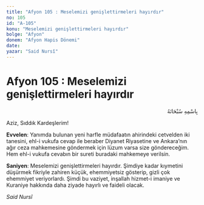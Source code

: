```yaml
---
title: "Afyon 105 : Meselemizi genişlettirmeleri hayırdır"
no: 105
id: "A-105"
konu: "Meselemizi genişlettirmeleri hayırdır"
bolge: "Afyon"
donem: "Afyon Hapis Dönemi"
date: 
yazar: "Said Nursî"
---
```


# Afyon 105 : Meselemizi genişlettirmeleri hayırdır

<p class="arabic" dir="rtl" title="Meal: “Her türlü noksan sıfatlardan yüce olan Allah’ın adıyla.”">بِاسْمِهِ سُبْحَانَهُ</p>

Aziz, Sıddık Kardeşlerim!

**Evvelen**: Yanımda bulunan yeni harfle müdafaatın ahirindeki cetvelden iki tanesini, ehl-i vukufa cevap ile beraber Diyanet Riyasetine ve Ankara’nın ağır ceza mahkemesine göndermek için lüzum varsa size göndereceğim. Hem ehl-i vukufa cevabın bir sureti buradaki mahkemeye verilsin.

**Saniyen**: Meselemizi genişlettirmeleri hayırdır. Şimdiye kadar kıymetini düşürmek fikriyle zahiren küçük, ehemmiyetsiz gösterip, gizli çok ehemmiyet veriyorlardı. Şimdi bu vaziyet, inşallah hizmet-i imaniye ve Kuraniye hakkında daha ziyade hayırlı ve faideli olacak.

*Said Nursî*
